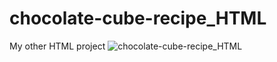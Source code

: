 # chocolate-cube-recipe_HTML
My other HTML project
![chocolate-cube-recipe_HTML](https://i.hizliresim.com/co02ue9.)
